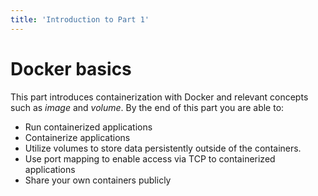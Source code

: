 ```yaml
---
title: 'Introduction to Part 1'
---
```


# Docker basics

This part introduces containerization with Docker and relevant concepts such as *image* and *volume*. By the end of this part you are able to:

* Run containerized applications
* Containerize applications
* Utilize volumes to store data persistently outside of the containers.
* Use port mapping to enable access via TCP to containerized applications
* Share your own containers publicly